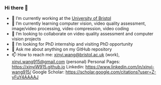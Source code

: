 ### Hi there 👋

- 🏫 I’m currently working at the [University of Bristol](https://www.bristol.ac.uk/)
- 🌱 I’m currently learning computer vision, video quality assessment, image/video processing, video compression, video coding
- 👯 I’m looking to collaborate on video quality assessment and computer vision projects
- 🤔 I’m looking for PhD internship and visiting PhD opportunity 
- 💬 Ask me about anything on my GitHub repository
- 📫 How to reach me: xinyi.wang@bristol.ac.uk (work), xinyi.wang915@gmail.com (personal)
Personal Pages: https://xinyiW915.github.io
Linkedin: https://www.linkedin.com/in/xinyi-wang915/
Google Scholar: https://scholar.google.com/citations?user=Z-yFuY4AAAAJ
  
<!--
**xinyiW915/xinyiW915** is a ✨ _special_ ✨ repository because its `README.md` (this file) appears on your GitHub profile.

Here are some ideas to get you started:

- 🔭 I’m currently working on ...
- 🌱 I’m currently learning ...
- 👯 I’m looking to collaborate on ...
- 🤔 I’m looking for help with ...
- 💬 Ask me about ...
- 📫 How to reach me: ...
- 😄 Pronouns: ...
- ⚡ Fun fact: ...
-->
